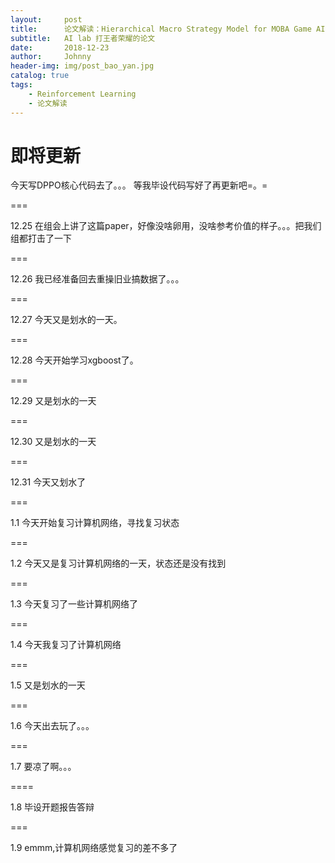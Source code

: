 ```yaml
---
layout:     post
title:      论文解读：Hierarchical Macro Strategy Model for MOBA Game AI
subtitle:   AI lab 打王者荣耀的论文
date:       2018-12-23
author:     Johnny
header-img: img/post_bao_yan.jpg
catalog: true
tags:
    - Reinforcement Learning
    - 论文解读
---
```


# 即将更新

今天写DPPO核心代码去了。。。
等我毕设代码写好了再更新吧=。=


===

12.25 在组会上讲了这篇paper，好像没啥卵用，没啥参考价值的样子。。。把我们组都打击了一下


===

12.26 我已经准备回去重操旧业搞数据了。。。

===

12.27 今天又是划水的一天。

===

12.28 今天开始学习xgboost了。

===

12.29 又是划水的一天

===

12.30 又是划水的一天

===

12.31 今天又划水了

===

1.1 今天开始复习计算机网络，寻找复习状态


===

1.2 今天又是复习计算机网络的一天，状态还是没有找到


===

1.3 今天复习了一些计算机网络了

===

1.4 今天我复习了计算机网络


===

1.5 又是划水的一天

===

1.6 今天出去玩了。。。

===

1.7 要凉了啊。。。


====

1.8 毕设开题报告答辩

===

1.9 emmm,计算机网络感觉复习的差不多了

